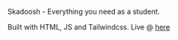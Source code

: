 Skadoosh - Everything you need as a student.

Built with HTML, JS and Tailwindcss.
Live @ [here](https://skadoosh96.vercel.app)